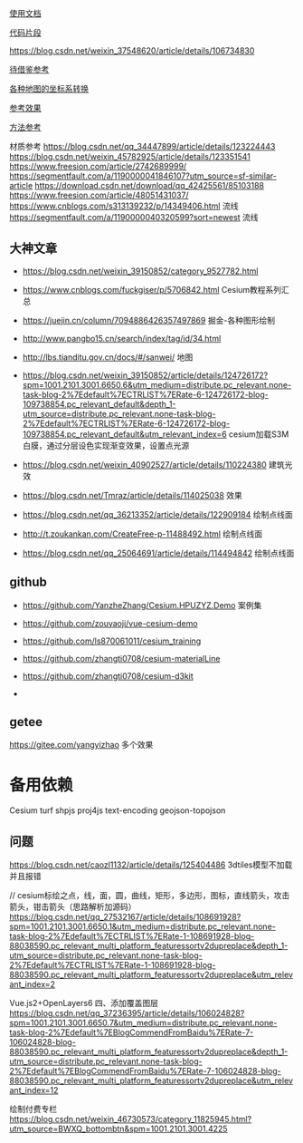 [使用文档](https://panjiachen.github.io/vue-element-admin-site/zh/)

[代码片段](https://highlightjs.org/?snippet=6&style=0)


https://blog.csdn.net/weixin_37548620/article/details/106734830

[待借鉴参考](https://blog.csdn.net/weixin_39150852/article/details/124126031)


[各种地图的坐标系转换](https://www.npmjs.com/package/gcoord)

[参考效果](https://blog.csdn.net/weixin_45782925/article/details/123269490)

[方法参考](https://www.jianshu.com/nb/35513242)

材质参考
https://blog.csdn.net/qq_34447899/article/details/123224443
https://blog.csdn.net/weixin_45782925/article/details/123351541
https://www.freesion.com/article/2742689999/
https://segmentfault.com/a/1190000041846107?utm_source=sf-similar-article
https://download.csdn.net/download/qq_42425561/85103188
https://www.freesion.com/article/48051431037/
https://www.cnblogs.com/s313139232/p/14349406.html  流线
https://segmentfault.com/a/1190000040320599?sort=newest 流线


## 大神文章

* https://blog.csdn.net/weixin_39150852/category_9527782.html
* https://www.cnblogs.com/fuckgiser/p/5706842.html  Cesium教程系列汇总 
* https://juejin.cn/column/7094886426357497869 掘金-各种图形绘制
* http://www.pangbo15.cn/search/index/tag/id/34.html
* http://lbs.tianditu.gov.cn/docs/#/sanwei/ 地图
* https://blog.csdn.net/weixin_39150852/article/details/124726172?spm=1001.2101.3001.6650.6&utm_medium=distribute.pc_relevant.none-task-blog-2%7Edefault%7ECTRLIST%7ERate-6-124726172-blog-109738854.pc_relevant_default&depth_1-utm_source=distribute.pc_relevant.none-task-blog-2%7Edefault%7ECTRLIST%7ERate-6-124726172-blog-109738854.pc_relevant_default&utm_relevant_index=6  cesium加载S3M白膜，通过分层设色实现渐变效果，设置点光源

* https://blog.csdn.net/weixin_40902527/article/details/110224380  建筑光效

* https://blog.csdn.net/Tmraz/article/details/114025038 效果
* https://blog.csdn.net/qq_36213352/article/details/122909184 绘制点线面
* http://t.zoukankan.com/CreateFree-p-11488492.html 绘制点线面
* https://blog.csdn.net/qq_25064691/article/details/114494842 绘制点线面

## github
* https://github.com/YanzheZhang/Cesium.HPUZYZ.Demo 案例集
* https://github.com/zouyaoji/vue-cesium-demo
* https://github.com/ls870061011/cesium_training
* https://github.com/zhangti0708/cesium-materialLine
* https://github.com/zhangti0708/cesium-d3kit


* 

## getee
https://gitee.com/yangyizhao  多个效果

# 备用依赖
Cesium
turf
shpjs
proj4js
text-encoding
geojson-topojson

## 问题
https://blog.csdn.net/caozl1132/article/details/125404486 3dtiles模型不加载 并且报错


// cesium标绘之点，线，面，圆，曲线，矩形，多边形，图标，直线箭头，攻击箭头，钳击箭头（思路解析加源码）
https://blog.csdn.net/qq_27532167/article/details/108691928?spm=1001.2101.3001.6650.1&utm_medium=distribute.pc_relevant.none-task-blog-2%7Edefault%7ECTRLIST%7ERate-1-108691928-blog-88038590.pc_relevant_multi_platform_featuressortv2dupreplace&depth_1-utm_source=distribute.pc_relevant.none-task-blog-2%7Edefault%7ECTRLIST%7ERate-1-108691928-blog-88038590.pc_relevant_multi_platform_featuressortv2dupreplace&utm_relevant_index=2



Vue.js2+OpenLayers6 四、添加覆盖图层
https://blog.csdn.net/qq_37236395/article/details/106024828?spm=1001.2101.3001.6650.7&utm_medium=distribute.pc_relevant.none-task-blog-2%7Edefault%7EBlogCommendFromBaidu%7ERate-7-106024828-blog-88038590.pc_relevant_multi_platform_featuressortv2dupreplace&depth_1-utm_source=distribute.pc_relevant.none-task-blog-2%7Edefault%7EBlogCommendFromBaidu%7ERate-7-106024828-blog-88038590.pc_relevant_multi_platform_featuressortv2dupreplace&utm_relevant_index=12


绘制付费专栏
https://blog.csdn.net/weixin_46730573/category_11825945.html?utm_source=BWXQ_bottombtn&spm=1001.2101.3001.4225
